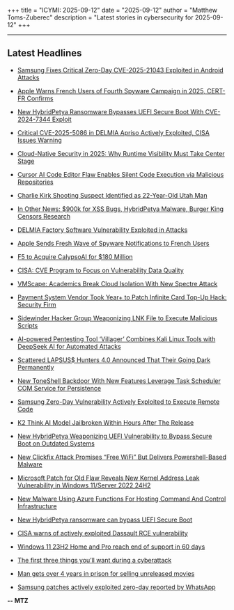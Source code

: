 +++
title = "ICYMI: 2025-09-12"
date = "2025-09-12"
author = "Matthew Toms-Zuberec"
description = "Latest stories in cybersecurity for 2025-09-12"
+++

---------------------------------------------------------------------------
## Latest Headlines
- [Samsung Fixes Critical Zero-Day CVE-2025-21043 Exploited in Android Attacks](https://thehackernews.com/2025/09/samsung-fixes-critical-zero-day-cve.html)

- [Apple Warns French Users of Fourth Spyware Campaign in 2025, CERT-FR Confirms](https://thehackernews.com/2025/09/apple-warns-french-users-of-fourth.html)

- [New HybridPetya Ransomware Bypasses UEFI Secure Boot With CVE-2024-7344 Exploit](https://thehackernews.com/2025/09/new-hybridpetya-ransomware-bypasses.html)

- [Critical CVE-2025-5086 in DELMIA Apriso Actively Exploited, CISA Issues Warning](https://thehackernews.com/2025/09/critical-cve-2025-5086-in-delmia-apriso.html)

- [Cloud-Native Security in 2025: Why Runtime Visibility Must Take Center Stage](https://thehackernews.com/2025/09/cloud-native-security-in-2025-why.html)

- [Cursor AI Code Editor Flaw Enables Silent Code Execution via Malicious Repositories](https://thehackernews.com/2025/09/cursor-ai-code-editor-flaw-enables.html)

- [Charlie Kirk Shooting Suspect Identified as 22-Year-Old Utah Man](https://www.wired.com/story/charlie-kirk-shooting-suspect-identified-as-22-year-old-utah-man-tyler-robinson/)

- [In Other News: $900k for XSS Bugs, HybridPetya Malware, Burger King Censors Research](https://www.securityweek.com/in-other-news-900k-for-xss-bugs-hybridpetya-malware-burger-king-censors-research/)

- [DELMIA Factory Software Vulnerability Exploited in Attacks](https://www.securityweek.com/delmia-factory-software-vulnerability-exploited-in-attacks/)

- [Apple Sends Fresh Wave of Spyware Notifications to French Users](https://www.securityweek.com/apple-sends-fresh-wave-of-spyware-notifications-to-french-users/)

- [F5 to Acquire CalypsoAI for $180 Million](https://www.securityweek.com/f5-to-acquire-calypsoai-for-180-million/)

- [CISA: CVE Program to Focus on Vulnerability Data Quality](https://www.securityweek.com/cisa-cve-program-to-focus-on-vulnerability-data-quality/)

- [VMScape: Academics Break Cloud Isolation With New Spectre Attack](https://www.securityweek.com/vmscape-academics-break-cloud-isolation-with-new-spectre-attack/)

- [Payment System Vendor Took Year+ to Patch Infinite Card Top-Up Hack: Security Firm](https://www.securityweek.com/payment-system-vendor-took-year-to-patch-infinite-card-top-up-hack-security-firm/)

- [Sidewinder Hacker Group Weaponizing LNK File to Execute Malicious Scripts](https://cybersecuritynews.com/sidewinder-hacker-group-weaponizing-lnk-file/)

- [AI-powered Pentesting Tool ‘Villager’ Combines Kali Linux Tools with DeepSeek AI for Automated Attacks](https://cybersecuritynews.com/villager-ai-powered-pentesting-tool/)

- [Scattered LAPSUS$ Hunters 4.0 Announced That Their Going Dark Permanently](https://cybersecuritynews.com/scattered-lapsus-hunters-4-0/)

- [New ToneShell Backdoor With New Features Leverage Task Scheduler COM Service for Persistence](https://cybersecuritynews.com/new-toneshell-backdoor-with-new-features-leverage/)

- [Samsung Zero-Day Vulnerability Actively Exploited to Execute Remote Code](https://cybersecuritynews.com/samsung-zero-day-exploited/)

- [K2 Think AI Model Jailbroken Within Hours After The Release](https://cybersecuritynews.com/k2-think-ai-model-jailbroken/)

- [New HybridPetya Weaponizing UEFI Vulnerability to Bypass Secure Boot on Outdated Systems](https://cybersecuritynews.com/new-hybridpetya-weaponizing-uefi-vulnerability/)

- [New Clickfix Attack Promises “Free WiFi” But Delivers Powershell-Based Malware](https://cybersecuritynews.com/clickfix-attack-free-wifi/)

- [Microsoft Patch for Old Flaw Reveals New Kernel Address Leak Vulnerability in Windows 11/Server 2022 24H2](https://cybersecuritynews.com/windows-kernel-address-leak-vulnerability/)

- [New Malware Using Azure Functions For Hosting Command And Control Infrastructure](https://cybersecuritynews.com/malware-using-azure-functions/)

- [New HybridPetya ransomware can bypass UEFI Secure Boot](https://www.bleepingcomputer.com/news/security/new-hybridpetya-ransomware-can-bypass-uefi-secure-boot/)

- [CISA warns of actively exploited Dassault RCE vulnerability](https://www.bleepingcomputer.com/news/security/cisa-warns-of-actively-exploited-dassault-rce-vulnerability/)

- [Windows 11 23H2 Home and Pro reach end of support in 60 days](https://www.bleepingcomputer.com/news/microsoft/windows-11-23h2-home-and-pro-reach-end-of-support-in-60-days/)

- [The first three things you’ll want during a cyberattack](https://www.bleepingcomputer.com/news/security/the-first-three-things-youll-want-during-a-cyberattack/)

- [Man gets over 4 years in prison for selling unreleased movies](https://www.bleepingcomputer.com/news/security/man-gets-over-4-years-in-prison-for-selling-unreleased-movies/)

- [Samsung patches actively exploited zero-day reported by WhatsApp](https://www.bleepingcomputer.com/news/security/samsung-patches-actively-exploited-zero-day-reported-by-whatsapp/)

**-- MTZ**